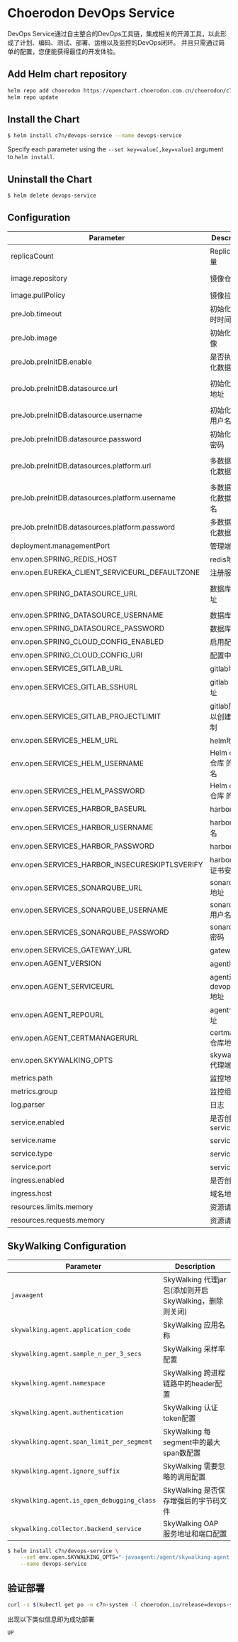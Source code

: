 # Choerodon DevOps Service
DevOps Service通过自主整合的DevOps工具链，集成相关的开源工具，以此形成了计划、编码、测试、部署、运维以及监控的DevOps闭环。
并且只需通过简单的配置，您便能获得最佳的开发体验。


## Add Helm chart repository

``` bash    
helm repo add choerodon https://openchart.choerodon.com.cn/choerodon/c7n
helm repo update
```

## Install the Chart

```bash
$ helm install c7n/devops-service --name devops-service
```

Specify each parameter using the `--set key=value[,key=value]` argument to `helm install`.

## Uninstall the Chart

```bash
$ helm delete devops-service
```

## Configuration
Parameter | Description	| Default
--- |  ---  |  ---  
replicaCount| ReplicaSet数量 | 1
image.repository| 镜像仓库地址 | registry.cn-shanghai.aliyuncs.com/c7n/devops-service
image.pullPolicy|镜像拉取策略 | IfNotPresent
preJob.timeout|初始化job超时时间 | 1200
preJob.image|初始化job镜像 | registry.cn-shanghai.aliyuncs.com/c7n/dbtool:0.7.1
preJob.preInitDB.enable|是否执行初始化数据库job|true
preJob.preInitDB.datasource.url|初始化数据库地址|jdbc:mysql://localhost:3306/devops_service?useUnicode=true&characterEncoding=utf-8&useSSL=false
preJob.preInitDB.datasource.username|初始化数据库用户名|username
preJob.preInitDB.datasource.password|初始化数据库密码|password
preJob.preInitDB.datasources.platform.url|多数据源初始化数据库地址|jdbc:mysql://localhost:3306/devops_service?useUnicode=true&characterEncoding=utf-8&useSSL=false
preJob.preInitDB.datasources.platform.username|多数据源初始化数据库用户名|username
preJob.preInitDB.datasources.platform.password|多数据源初始化数据库密码|password
deployment.managementPort|管理端口|8061
env.open.SPRING_REDIS_HOST| redis地址|devops-redis.devops.svc
env.open.EUREKA_CLIENT_SERVICEURL_DEFAULTZONE|注册服务地址|http://register-server:8000/eureka/
env.open.SPRING_DATASOURCE_URL|数据库链接地址|jdbc:mysql://mysql.db.svc:3306/devops_service?useUnicode=true&characterEncoding=utf-8&useSSL=false
env.open.SPRING_DATASOURCE_USERNAME|数据库用户名|root
env.open.SPRING_DATASOURCE_PASSWORD|数据库密码|choerodon
env.open.SPRING_CLOUD_CONFIG_ENABLED|启用配置中心|true
env.open.SPRING_CLOUD_CONFIG_URI|配置中心地址|http://config-server.framework:8010/
env.open.SERVICES_GITLAB_URL|gitlab地址|http://git.choerodon.com.cn
env.open.SERVICES_GITLAB_SSHURL|gitlab ssh地址|git@choerodon.com.cn
env.open.SERVICES_GITLAB_PROJECTLIMIT|gitlab用户可以创建项目限制|100
env.open.SERVICES_HELM_URL|helm地址|helm.example.com
env.open.SERVICES_HELM_USERNAME|Helm chart 仓库 的用户名|
env.open.SERVICES_HELM_PASSWORD|Helm chart 仓库 的密码|
env.open.SERVICES_HARBOR_BASEURL|harbor地址|https://registry.choerodon.com.cn
env.open.SERVICES_HARBOR_USERNAME|harbor用户名|admin
env.open.SERVICES_HARBOR_PASSWORD|harbor密码|
env.open.SERVICES_HARBOR_INSECURESKIPTLSVERIFY|harbor跳过证书安全校验|true
env.open.SERVICES_SONARQUBE_URL|sonarqube地址|
env.open.SERVICES_SONARQUBE_USERNAME|sonarqube用户名|
env.open.SERVICES_SONARQUBE_PASSWORD|sonarqube密码|
env.open.SERVICES_GATEWAY_URL|gateway地址|http://api.example.com
env.open.AGENT_VERSION|agent版本|0.5.0.RELEASE
env.open.AGENT_SERVICEURL|agent连接devops ws地址|ws://devops-service.choerodon.com.cn/agent/
env.open.AGENT_REPOURL|agent仓库地址|https://openchart.choerodon.com.cn/choerodon/c7n/
env.open.AGENT_CERTMANAGERURL|certmanager仓库地址|https://openchart.choerodon.com.cn/choerodon/infra/
env.open.SKYWALKING_OPTS | skywalking 代理端配置|
metrics.path|监控地址|/actuator/prometheus
metrics.group|监控组|spring-boot
log.parser|日志|spring-boot
service.enabled|是否创建service|false
service.name|service名字|devops-service
service.type|service类型|ClusterIP
service.port|service端口|8060
ingress.enabled|是否创建域名|false
ingress.host|域名地址|devops-service.choerodon.com.cn
resources.limits.memory|资源请求限制|4Gi
resources.requests.memory|资源请求需求|2Gi

##  SkyWalking Configuration
Parameter | Description
--- |  --- 
`javaagent` | SkyWalking 代理jar包(添加则开启 SkyWalking，删除则关闭)
`skywalking.agent.application_code` | SkyWalking 应用名称
`skywalking.agent.sample_n_per_3_secs` | SkyWalking 采样率配置
`skywalking.agent.namespace` | SkyWalking 跨进程链路中的header配置
`skywalking.agent.authentication` | SkyWalking 认证token配置
`skywalking.agent.span_limit_per_segment` | SkyWalking 每segment中的最大span数配置
`skywalking.agent.ignore_suffix` | SkyWalking 需要忽略的调用配置
`skywalking.agent.is_open_debugging_class` | SkyWalking 是否保存增强后的字节码文件
`skywalking.collector.backend_service` | SkyWalking OAP 服务地址和端口配置

```bash
$ helm install c7n/devops-service \
    --set env.open.SKYWALKING_OPTS="-javaagent:/agent/skywalking-agent.jar -Dskywalking.agent.application_code=devops-service  -Dskywalking.agent.sample_n_per_3_secs=-1 -Dskywalking.collector.backend_service=oap.skywalking:11800" \
    --name devops-service
```

## 验证部署
```bash
curl -s $(kubectl get po -n c7n-system -l choerodon.io/release=devops-service -o jsonpath="{.items[0].status.podIP}"):8061/actuator/health | jq -r .status
```
出现以下类似信息即为成功部署

```bash
UP
```